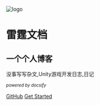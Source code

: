 ![logo](Logo.svg'size=50%')
# **雷霆文档**
## 一个个人博客
没事写写杂文,Unity游戏开发日志,日记

*<small>powered by docsify</small>*

[GitHub](https://github.com/ZhouTaiYu2008/zhoutaiyu2008.github.io)
[Get Started](/README.md)

